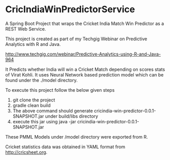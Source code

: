 # CricIndiaWinPredictorService

A Spring Boot Project that wraps the Cricket India Match Win Predictor as a REST Web Service. 

This project is created as part of my Techgig Webinar on Predictive Analytics with R and Java.
 
 http://www.techgig.com/webinar/Predictive-Analytics-using-R-and-Java-964
 
 It Predicts whether India will win a Cricket Match depending on scores stats of Virat Kohli. 
 It uses Neural Network based prediction model which can be found under the ./model directory.

 To execute this project follow the below given steps
 
  1. git clone the project
  2. gradle clean build
  3. The above command should generate cricindia-win-predictor-0.0.1-SNAPSHOT.jar under build/libs directory
  4. execute this jar using java -jar cricindia-win-predictor-0.0.1-SNAPSHOT.jar
  
  
 These PMML Models under /model directory were exported from R. 
  
 Cricket statistics data was obtained in YAML format from http://cricsheet.org.
  